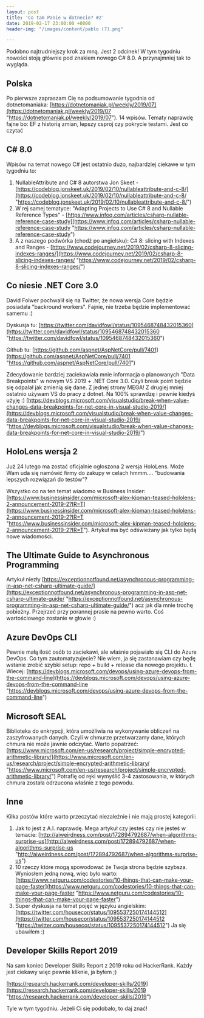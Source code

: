 ```yaml
---
layout: post
title: 'Co tam Panie w dotnecie? #2'
date: 2019-02-17 23:00:00 +0000
header-img: "/images/content/pablo (7).png"

---
```

Podobno najtrudniejszy krok za mną. Jest 2 odcinek! W tym tygodniu nowości stoją głównie pod znakiem nowego C# 8.0. A przynajmniej tak to wygląda.

## Polska

Po pierwsze zapraszam Cię na podsumowanie tygodnia od dotnetomaniaka: [https://dotnetomaniak.pl/weekly/2019/07](https://dotnetomaniak.pl/weekly/2019/07 "https://dotnetomaniak.pl/weekly/2019/07"). 14 wpisów. Tematy naprawdę fajne bo: EF z historią zmian, lepszy csproj czy pokrycie testami. Jest co czytać

## C# 8.0

Wpisów na temat nowego C# jest ostatnio dużo, najbardziej ciekawe w tym tygodniu to:

1. NullableAttribute and C# 8 autorstwa Jon Skeet - [https://codeblog.jonskeet.uk/2019/02/10/nullableattribute-and-c-8/](https://codeblog.jonskeet.uk/2019/02/10/nullableattribute-and-c-8/ "https://codeblog.jonskeet.uk/2019/02/10/nullableattribute-and-c-8/")
2. W rej samej tematyce: "Adapting Projects to Use C# 8 and Nullable Reference Types" - [https://www.infoq.com/articles/csharp-nullable-reference-case-study](https://www.infoq.com/articles/csharp-nullable-reference-case-study "https://www.infoq.com/articles/csharp-nullable-reference-case-study")
3. A z naszego podwórka (chodź po angielsku): C# 8: slicing with Indexes and Ranges - [https://www.codejourney.net/2019/02/csharp-8-slicing-indexes-ranges/](https://www.codejourney.net/2019/02/csharp-8-slicing-indexes-ranges/ "https://www.codejourney.net/2019/02/csharp-8-slicing-indexes-ranges/")

## Co niesie .NET Core 3.0

David Folwer pochwalił się na Twitter, że nowa wersja Core będzie posiadała "backround workers". Fajnie, nie trzeba będzie implementować samemu :)

Dyskusja tu: [https://twitter.com/davidfowl/status/1095468748432015360](https://twitter.com/davidfowl/status/1095468748432015360 "https://twitter.com/davidfowl/status/1095468748432015360")

Github tu: [https://github.com/aspnet/AspNetCore/pull/7401](https://github.com/aspnet/AspNetCore/pull/7401 "https://github.com/aspnet/AspNetCore/pull/7401")

Zdecydowanie bardziej zaciekawiała mnie informacja o planowanych "Data Breakpoints" w nowym VS 2019 + .NET Core 3.0. Czyli break point będzie się odpalał jak zmienią się dane. Z jednej strony MEGA! Z drugiej mniej ostatnio używam VS do pracy z dotnet. Na 100% sprawdzę i pewnie kiedyś użyję :) [https://devblogs.microsoft.com/visualstudio/break-when-value-changes-data-breakpoints-for-net-core-in-visual-studio-2019/](https://devblogs.microsoft.com/visualstudio/break-when-value-changes-data-breakpoints-for-net-core-in-visual-studio-2019/ "https://devblogs.microsoft.com/visualstudio/break-when-value-changes-data-breakpoints-for-net-core-in-visual-studio-2019/")

## HoloLens wersja 2

Już 24 lutego ma zostać oficjalnie ogłoszona 2 wersja HoloLens. Może Wam uda się namówić firmy do zakupy w celach hmmm.... "budowania lepszych rozwiązań do testów"?

Wszystko co na ten temat wiadomo w Business Insider: [https://www.businessinsider.com/microsoft-alex-kipman-teased-hololens-2-announcement-2019-2?IR=T](https://www.businessinsider.com/microsoft-alex-kipman-teased-hololens-2-announcement-2019-2?IR=T "https://www.businessinsider.com/microsoft-alex-kipman-teased-hololens-2-announcement-2019-2?IR=T"). Artykuł ma być odświeżany jak tylko będą nowe wiadomości.

## The Ultimate Guide to Asynchronous Programming

Artykuł niezły [https://exceptionnotfound.net/asynchronous-programming-in-asp-net-csharp-ultimate-guide/](https://exceptionnotfound.net/asynchronous-programming-in-asp-net-csharp-ultimate-guide/ "https://exceptionnotfound.net/asynchronous-programming-in-asp-net-csharp-ultimate-guide/") acz jak dla mnie trochę pobieżny. Przejrzeć przy porannej prasie na pewno warto. Coś wartościowego zostanie w głowie :)

## Azure DevOps CLI

Pewnie małą ilość osób to zaciekawi, ale właśnie pojawiało się CLI do Azure DevOps. Co tym zautomatyzujecie? Nie wiem, ja się zastanawiam czy będę wstanie zrobić szybki setup: repo + build + release dla nowego projektu. ł. Wiecej: [https://devblogs.microsoft.com/devops/using-azure-devops-from-the-command-line](https://devblogs.microsoft.com/devops/using-azure-devops-from-the-command-line "https://devblogs.microsoft.com/devops/using-azure-devops-from-the-command-line")

## Microsoft SEAL

Biblioteka do enkrypcji, która umożliwia na wykonywanie obliczeń na zaszyfrowanych danych. Czyli w chmurze przetwarzamy dane, których chmura nie może jawnie odczytać. Warto popatrzeć: [https://www.microsoft.com/en-us/research/project/simple-encrypted-arithmetic-library/](https://www.microsoft.com/en-us/research/project/simple-encrypted-arithmetic-library/ "https://www.microsoft.com/en-us/research/project/simple-encrypted-arithmetic-library/") Potrafię od ręki wymyślić 3-4 zastosowania, w których chmura została odrzucona właśnie z tego powodu.

## Inne

Kilka postów które warto przeczytać niezależnie i nie mają prostej kategorii:

1. Jak to jest z A.I. naprawdę. Mega artykuł czy jesteś czy nie jesteś w temacie: [http://aiweirdness.com/post/172894792687/when-algorithms-surprise-us](http://aiweirdness.com/post/172894792687/when-algorithms-surprise-us "http://aiweirdness.com/post/172894792687/when-algorithms-surprise-us")
2. 10 rzeczy które mogą spowodować że Twoja strona będzie szybsza. Wyniosłem jedną nową, więc było warto: [https://www.netguru.com/codestories/10-things-that-can-make-your-page-faster](https://www.netguru.com/codestories/10-things-that-can-make-your-page-faster "https://www.netguru.com/codestories/10-things-that-can-make-your-page-faster")
3. Super dyskusja na temat pojęć w języku angielskim: [https://twitter.com/housecor/status/1095537250174144512](https://twitter.com/housecor/status/1095537250174144512 "https://twitter.com/housecor/status/1095537250174144512") Ja się ubawiłem :)

## Developer Skills Report 2019

Na sam koniec Developer Skills Report z 2019 roku od HackerRank. Każdy jest ciekawy więc pewnie kliknie, ja byłem ;)

[https://research.hackerrank.com/developer-skills/2019](https://research.hackerrank.com/developer-skills/2019 "https://research.hackerrank.com/developer-skills/2019")

Tyle w tym tygodniu. Jeżeli Ci się podobało, to daj znać!